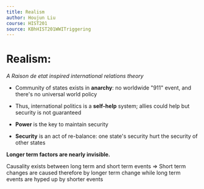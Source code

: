 ```yaml
---
title: Realism
author: Houjun Liu
course: HIST201
source: KBhHIST201WWITriggering
---
```


# Realism:
_A Raison de etat inspired international relations theory_

- Community of states exists in **anarchy**: no worldwide "911" event, and there's no universal world policy
- Thus, international politics is a **self-help** system; allies could help but security is not guaranteed

- **Power** is the key to maintain security
- **Security** is an act of re-balance: one state's security hurt the security of other states

**Longer term factors are nearly invisible.**

Causality exists between long term and short term events => Short term changes are caused therefore by longer term change while long term events are hyped up by shorter events
